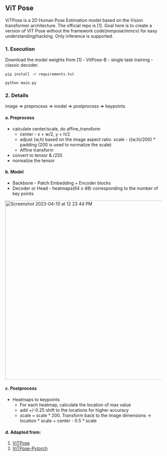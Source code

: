 ## ViT Pose

ViTPose is a 2D Human Pose Estimation model based on the Vision transformer architecture. The official repo is [1]. Goal here is to create a version of VIT Pose without the framework code(mmpose/mmcv) for easy understanding/hacking. Only inference is supported.

### 1. Execution
Download the model weights from [1] - VitPose-B - single task training - classic decoder.

```pip install -r requirements.txt```

```python main.py```

### 2. Details

image => preprocess => model => postprocess => keypoints

#### a. Preprocess 
-  calculate center/scale, do affine_transform
   - center - x + w/2, y + h/2
   - adjust (w,h) based on the image aspect ratio. scale - ((w,h)/200) * padding (200 is used to normalize the scale)
   - Affine transform  
-  convert to tensor & /255
-  normalize the tensor

#### b. Model
  - Backbone - Patch Embedding + Encoder blocks
  - Decoder or Head - heatmaps(64 x 48) corresponding to the number of key points
  
<img width="576" alt="Screenshot 2023-04-10 at 12 23 44 PM" src="https://user-images.githubusercontent.com/2610866/230844903-fd0d0ccb-19ba-4cc3-b63b-a7cf9c22e97e.png">


#### c. Postprocess
   - Heatmaps to keypoints
     - For each heatmap, calculate the location of max value
     - add +/-0.25 shift to the locations for higher accuracy
     - scale = scale * 200. Transform back to the image dimensions -> location * scale + center - 0.5 * scale

#### d. Adapted from:
 1. [ViTPose](https://github.com/ViTAE-Transformer/ViTPose) 
 2. [ViTPose-Pytorch](https://github.com/gpastal24/ViTPose-Pytorch)
